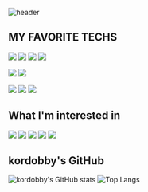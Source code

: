 ![header](https://capsule-render.vercel.app/api?type=waving&color=0:4568dc,100:b06ab3&height=300&section=header&text=DOBBY%20WORLD&fontSize=55&fontColor=ffffff&animation=fadeIn)

<!-- ![header](https://capsule-render.vercel.app/api?type=transparent&color=0:3D7EAA,100:FFE47A&height=300&section=header&text=DOBBY%20IS%20FREE&fontSize=55&fontColor=ffffff&animation=fadeIn) -->

## MY FAVORITE TECHS
<img src="https://img.shields.io/badge/HTML5-E34F26?style=for-the-badge&logo=HTML5&logoColor=white"/> <img src="https://img.shields.io/badge/CSS3-1572B6?style=for-the-badge&logo=CSS3&logoColor=white"/> <img src="https://img.shields.io/badge/Sass-CC6699?style=for-the-badge&logo=CSS3&logoColor=white"/> <img src="https://img.shields.io/badge/JavaScript-F7DF1E?style=for-the-badge&logo=Javascript&logoColor=black"/>

<img src="https://img.shields.io/badge/React.js-61DAFB?style=for-the-badge&logo=React&logoColor=white"/> <img src="https://img.shields.io/badge/Redux-764ABC?style=for-the-badge&logo=Redux&logoColor=white"/>

<img src="https://img.shields.io/badge/Prettier-F7B93E?style=for-the-badge&logo=Prettier&logoColor=white"/> <img src="https://img.shields.io/badge/Git-F05032?style=for-the-badge&logo=Git&logoColor=white"/> <img src="https://img.shields.io/badge/GitHub-181717?style=for-the-badge&logo=GitHub&logoColor=white"/>

## What I'm interested in
<img src="https://img.shields.io/badge/Typescript-3178C6?style=for-the-badge&logo=Typescript&logoColor=white"/> <img src="https://img.shields.io/badge/TailWindCSS-06B6D4?style=for-the-badge&logo=TailWindCSS&logoColor=white"/> <img src="https://img.shields.io/badge/React%20Query-FF4154?style=for-the-badge&logo=React%20query&logoColor=white"/> <img src="https://img.shields.io/badge/Recoil-0075EB?style=for-the-badge&logo=Recoil&logoColor=white"/> <img src="https://img.shields.io/badge/NestJS-E0234E?style=for-the-badge&logo=NestJS&logoColor=white"/>

## kordobby's GitHub
![kordobby's GitHub stats](https://github-readme-stats.vercel.app/api?username=kordobby&show_icons=true&theme=dark) ![Top Langs](https://github-readme-stats.vercel.app/api/top-langs/?username=kordobby&layout=compact&theme=dark) 
